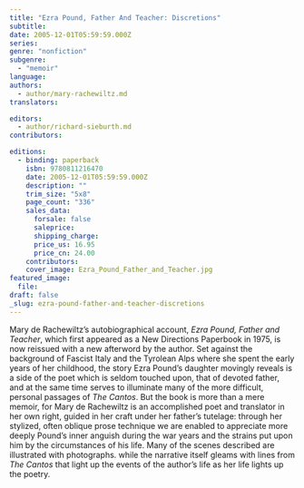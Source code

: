 ```yaml
---
title: "Ezra Pound, Father And Teacher: Discretions"
subtitle:
date: 2005-12-01T05:59:59.000Z
series:
genre: "nonfiction"
subgenre:
  - "memoir"
language:
authors:
  - author/mary-rachewiltz.md
translators:

editors:
  - author/richard-sieburth.md
contributors:

editions:
  - binding: paperback
    isbn: 9780811216470
    date: 2005-12-01T05:59:59.000Z
    description: ""
    trim_size: "5x8"
    page_count: "336"
    sales_data:
      forsale: false
      saleprice:
      shipping_charge:
      price_us: 16.95
      price_cn: 24.00
    contributors:
    cover_image: Ezra_Pound_Father_and_Teacher.jpg
featured_image:
  file:
draft: false
_slug: ezra-pound-father-and-teacher-discretions
---
```


Mary de Rachewiltz’s autobiographical account, _Ezra Pound, Father and Teacher_, which first appeared as a New Directions Paperbook in 1975, is now reissued with a new afterword by the author. Set against the background of Fascist Italy and the Tyrolean Alps where she spent the early years of her childhood, the story Ezra Pound’s daughter movingly reveals is a side of the poet which is seldom touched upon, that of devoted father, and at the same time serves to illuminate many of the more difficult, personal passages of _The Cantos_. But the book is more than a mere memoir, for Mary de Rachewiltz is an accomplished poet and translator in her own right, guided in her craft under her father’s tutelage: through her stylized, often oblique prose technique we are enabled to appreciate more deeply Pound’s inner anguish during the war years and the strains put upon him by the circumstances of his life. Many of the scenes described are illustrated with photographs. while the narrative itself gleams with lines from _The Cantos_ that light up the events of the author’s life as her life lights up the poetry.

